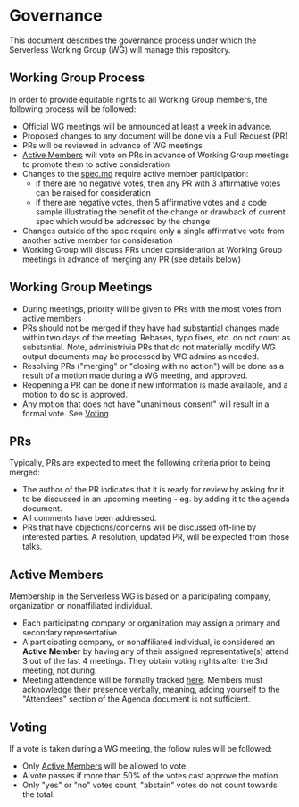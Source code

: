 # Governance

This document describes the governance process under which the Serverless
Working Group (WG) will manage this repository.

## Working Group Process

In order to provide equitable rights to all Working Group members,
the following process will be followed:

* Official WG meetings will be announced at least a week in advance.
* Proposed changes to any document will be done via a Pull Request (PR)
* PRs will be reviewed in advance of WG meetings
* [Active Members](#active-members) will vote on PRs in advance of Working Group
  meetings to promote them to active consideration
* Changes to the [spec.md](spec.md) require active member participation:
  * if there are no negative votes, then any PR with 3 affirmative votes can be
    raised for consideration
  * if there are negative votes, then 5 affirmative votes and a code sample
  illustrating the benefit of the change or drawback of current spec which would
  be addressed by the change
* Changes outside of the spec require only a single affirmative vote from
  another active member for consideration
* Working Group will discuss PRs under consideration at Working Group meetings
  in advance of merging any PR (see details below)


## Working Group Meetings
* During meetings, priority will be given to PRs with the most votes from
  active members
* PRs should not be merged if they have had substantial changes made within
  two days of the meeting.
  Rebases, typo fixes, etc. do not count as substantial.
  Note, administrivia PRs that do not materially modify WG output documents
  may be processed by WG admins as needed.
* Resolving PRs ("merging" or "closing with no action") will be done as a
  result of a motion made during a WG meeting, and approved.
* Reopening a PR can be done if new information is made available, and a
  motion to do so is approved.
* Any motion that does not have "unanimous consent" will result in a formal
  vote. See [Voting](#voting).

## PRs

Typically, PRs are expected to meet the following criteria prior to being
merged:

* The author of the PR indicates that it is ready for review by asking for it
  to be discussed in an upcoming meeting - eg. by adding it to the agenda
  document.
* All comments have been addressed.
* PRs that have objections/concerns will be discussed off-line by interested
  parties. A resolution, updated PR, will be expected from those talks.

## Active Members

Membership in the Serverless WG is based on a paricipating company,
organization or nonaffiliated individual.

* Each participating company or organization may assign a primary and secondary
  representative.
* A participating company, or nonaffiliated individual, is considered an
  **Active Member** by having any of their assigned representative(s) attend
  3 out of the last 4 meetings. They obtain voting rights after the 3rd meeting,
  not during.
* Meeting attendence will be formally tracked
  [here](https://docs.google.com/spreadsheets/d/1bw5s9sC2ggYyAiGJHEk7xm-q2KG6jyrfBy69ifkdmt0/edit#gid=0).
  Members must acknowledge their presence verbally, meaning, adding yourself
  to the "Attendees" section of the Agenda document is not sufficient.

## Voting

If a vote is taken during a WG meeting, the follow rules will be followed:

* Only [Active Members](#active-members) will be allowed to vote.
* A vote passes if more than 50% of the votes cast approve the motion.
* Only "yes" or "no" votes count, "abstain" votes do not count towards the
  total.
